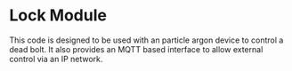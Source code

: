 # Lock Module

This code is designed to be used with an particle argon device to control a dead bolt. It also provides an MQTT based interface to allow external control via an IP network.
